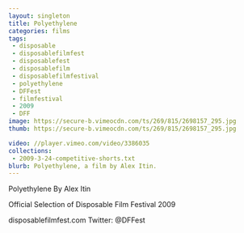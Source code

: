 ```yaml
---
layout: singleton
title: Polyethylene
categories: films
tags:
 - disposable
 - disposablefilmfest
 - disposablefest
 - disposablefilm
 - disposablefilmfestival
 - polyethylene
 - DFFest
 - filmfestival
 - 2009
 - DFF
image: https://secure-b.vimeocdn.com/ts/269/815/2698157_295.jpg
thumb: https://secure-b.vimeocdn.com/ts/269/815/2698157_295.jpg

video: //player.vimeo.com/video/3386035
collections:
 - 2009-3-24-competitive-shorts.txt
blurb: Polyethylene, a film by Alex Itin.
---
```


Polyethylene
By Alex Itin

Official Selection of Disposable Film Festival 2009

disposablefilmfest.com
Twitter: @DFFest